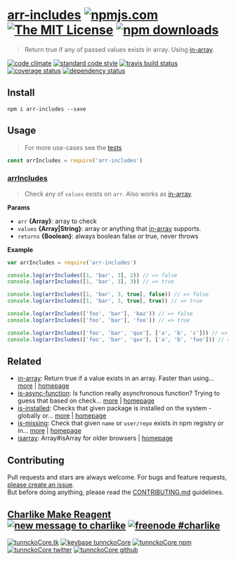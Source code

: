 # [arr-includes][author-www-url] [![npmjs.com][npmjs-img]][npmjs-url] [![The MIT License][license-img]][license-url] [![npm downloads][downloads-img]][downloads-url] 

> Return true if any of passed values exists in array. Using [in-array][].

[![code climate][codeclimate-img]][codeclimate-url] [![standard code style][standard-img]][standard-url] [![travis build status][travis-img]][travis-url] [![coverage status][coveralls-img]][coveralls-url] [![dependency status][david-img]][david-url]

## Install

```
npm i arr-includes --save
```

## Usage
> For more use-cases see the [tests](./test.js)

```js
const arrIncludes = require('arr-includes')
```

### [arrIncludes](index.js#L39)
> Check any of `values` exists on `arr`. Also works as [in-array][].

**Params**

* `arr` **{Array}**: array to check    
* `values` **{Array|String}**: array or anything that [in-array][] supports.    
* `returns` **{Boolean}**: always boolean false or true, never throws  

**Example**

```js
var arrIncludes = require('arr-includes')

console.log(arrIncludes([1, 'bar', 3], 2)) // => false
console.log(arrIncludes([1, 'bar', 3], 3)) // => true

console.log(arrIncludes([1, 'bar', 3, true], false)) // => false
console.log(arrIncludes([1, 'bar', 3, true], true)) // => true

console.log(arrIncludes(['foo', 'bar'], 'baz')) // => false
console.log(arrIncludes(['foo', 'bar'], 'foo')) // => true

console.log(arrIncludes(['foo', 'bar', 'qux'], ['a', 'b', 'c'])) // => false
console.log(arrIncludes(['foo', 'bar', 'qux'], ['a', 'b', 'foo'])) // => true
```

## Related
- [in-array](https://www.npmjs.com/package/in-array): Return true if a value exists in an array. Faster than using… [more](https://github.com/jonschlinkert/in-array) | [homepage](https://github.com/jonschlinkert/in-array "Return true if a value exists in an array. Faster than using indexOf and won't blow up on null values.")
- [is-async-function](https://www.npmjs.com/package/is-async-function): Is function really asynchronous function? Trying to guess that based on check… [more](https://github.com/tunnckocore/is-async-function#readme) | [homepage](https://github.com/tunnckocore/is-async-function#readme "Is function really asynchronous function? Trying to guess that based on check if [common-callback-names][] exists as function arguments names or you can pass your custom.")
- [is-installed](https://www.npmjs.com/package/is-installed): Checks that given package is installed on the system - globally or… [more](https://github.com/tunnckoCore/is-installed#readme) | [homepage](https://github.com/tunnckoCore/is-installed#readme "Checks that given package is installed on the system - globally or locally.")
- [is-missing](https://www.npmjs.com/package/is-missing): Check that given `name` or `user/repo` exists in npm registry or in… [more](https://github.com/tunnckocore/is-missing#readme) | [homepage](https://github.com/tunnckocore/is-missing#readme "Check that given `name` or `user/repo` exists in npm registry or in github as user repository.")
- [isarray](https://www.npmjs.com/package/isarray): Array#isArray for older browsers | [homepage](https://github.com/juliangruber/isarray "Array#isArray for older browsers")

## Contributing
Pull requests and stars are always welcome. For bugs and feature requests, [please create an issue](https://github.com/tunnckoCore/arr-includes/issues/new).  
But before doing anything, please read the [CONTRIBUTING.md](./CONTRIBUTING.md) guidelines.

## [Charlike Make Reagent](http://j.mp/1stW47C) [![new message to charlike][new-message-img]][new-message-url] [![freenode #charlike][freenode-img]][freenode-url]

[![tunnckoCore.tk][author-www-img]][author-www-url] [![keybase tunnckoCore][keybase-img]][keybase-url] [![tunnckoCore npm][author-npm-img]][author-npm-url] [![tunnckoCore twitter][author-twitter-img]][author-twitter-url] [![tunnckoCore github][author-github-img]][author-github-url]

[in-array]: https://github.com/jonschlinkert/in-array

[npmjs-url]: https://www.npmjs.com/package/arr-includes
[npmjs-img]: https://img.shields.io/npm/v/arr-includes.svg?label=arr-includes

[license-url]: https://github.com/tunnckoCore/arr-includes/blob/master/LICENSE
[license-img]: https://img.shields.io/npm/l/arr-includes.svg

[downloads-url]: https://www.npmjs.com/package/arr-includes
[downloads-img]: https://img.shields.io/npm/dm/arr-includes.svg

[codeclimate-url]: https://codeclimate.com/github/tunnckoCore/arr-includes
[codeclimate-img]: https://img.shields.io/codeclimate/github/tunnckoCore/arr-includes.svg

[travis-url]: https://travis-ci.org/tunnckoCore/arr-includes
[travis-img]: https://img.shields.io/travis/tunnckoCore/arr-includes/master.svg

[coveralls-url]: https://coveralls.io/r/tunnckoCore/arr-includes
[coveralls-img]: https://img.shields.io/coveralls/tunnckoCore/arr-includes.svg

[david-url]: https://david-dm.org/tunnckoCore/arr-includes
[david-img]: https://img.shields.io/david/tunnckoCore/arr-includes.svg

[standard-url]: https://github.com/feross/standard
[standard-img]: https://img.shields.io/badge/code%20style-standard-brightgreen.svg

[author-www-url]: http://www.tunnckocore.tk
[author-www-img]: https://img.shields.io/badge/www-tunnckocore.tk-fe7d37.svg

[keybase-url]: https://keybase.io/tunnckocore
[keybase-img]: https://img.shields.io/badge/keybase-tunnckocore-8a7967.svg

[author-npm-url]: https://www.npmjs.com/~tunnckocore
[author-npm-img]: https://img.shields.io/badge/npm-~tunnckocore-cb3837.svg

[author-twitter-url]: https://twitter.com/tunnckoCore
[author-twitter-img]: https://img.shields.io/badge/twitter-@tunnckoCore-55acee.svg

[author-github-url]: https://github.com/tunnckoCore
[author-github-img]: https://img.shields.io/badge/github-@tunnckoCore-4183c4.svg

[freenode-url]: http://webchat.freenode.net/?channels=charlike
[freenode-img]: https://img.shields.io/badge/freenode-%23charlike-5654a4.svg

[new-message-url]: https://github.com/tunnckoCore/ama
[new-message-img]: https://img.shields.io/badge/ask%20me-anything-green.svg

[common-callback-names]: https://github.com/tunnckocore/common-callback-names